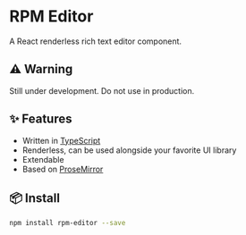 # RPM Editor
A React renderless rich text editor component.

## ⚠️ Warning
Still under development. Do not use in production.

## ✨ Features
- Written in [TypeScript](https://www.typescriptlang.org/)
- Renderless, can be used alongside your favorite UI library
- Extendable
- Based on [ProseMirror](http://prosemirror.net/)

## 📦 Install

```bash
npm install rpm-editor --save
```
